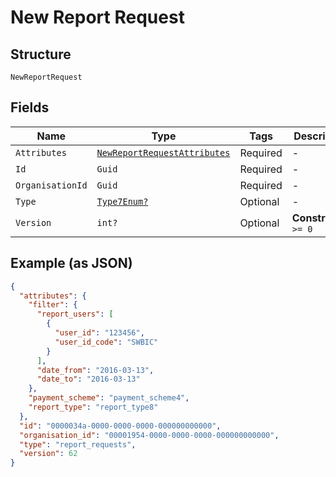 
# New Report Request

## Structure

`NewReportRequest`

## Fields

| Name | Type | Tags | Description |
|  --- | --- | --- | --- |
| `Attributes` | [`NewReportRequestAttributes`](../../doc/models/new-report-request-attributes.md) | Required | - |
| `Id` | `Guid` | Required | - |
| `OrganisationId` | `Guid` | Required | - |
| `Type` | [`Type7Enum?`](../../doc/models/type-7-enum.md) | Optional | - |
| `Version` | `int?` | Optional | **Constraints**: `>= 0` |

## Example (as JSON)

```json
{
  "attributes": {
    "filter": {
      "report_users": [
        {
          "user_id": "123456",
          "user_id_code": "SWBIC"
        }
      ],
      "date_from": "2016-03-13",
      "date_to": "2016-03-13"
    },
    "payment_scheme": "payment_scheme4",
    "report_type": "report_type8"
  },
  "id": "0000034a-0000-0000-0000-000000000000",
  "organisation_id": "00001954-0000-0000-0000-000000000000",
  "type": "report_requests",
  "version": 62
}
```

